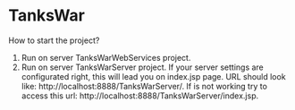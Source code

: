 # TanksWar
How to start the project?
1) Run on server TanksWarWebServices project.
2) Run on server TanksWarServer project. If your server settings are configurated right, this will lead you on index.jsp page. 
URL should look like: http://localhost:8888/TanksWarServer/.  If is not  working try to access this url: http://localhost:8888/TanksWarServer/index.jsp.
